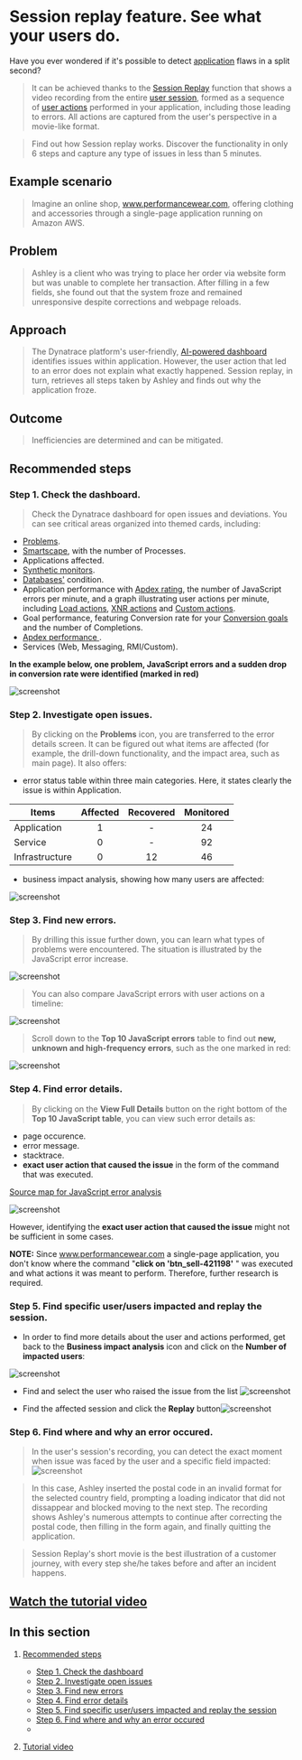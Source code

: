 #  Session replay feature. See what your users do.


Have you ever wondered if it's possible to detect [application](https://www.dynatrace.com/support/help/how-to-use-dynatrace/real-user-monitoring/basic-concepts/applications) flaws in a split second? 
>It can be achieved thanks to the [Session Replay](https://www.dynatrace.com/support/help/how-to-use-dynatrace/real-user-monitoring/basic-concepts/session-replay) function that shows a video recording from the entire [user session](https://www.dynatrace.com/support/help/how-to-use-dynatrace/real-user-monitoring/basic-concepts/user-session), formed as a sequence of [user actions](https://www.dynatrace.com/support/help/how-to-use-dynatrace/real-user-monitoring/basic-concepts/user-actions) performed in your application, including those leading to errors. All actions are captured from the user's perspective in a movie-like format.

>Find out how Session replay works. Discover the functionality in only 6 steps and capture any type of issues in less than 5 minutes.

## **Example scenario**
  >Imagine an online shop, www.performancewear.com, offering clothing and accessories through a single-page application running on Amazon AWS.
  
## **Problem**
  >Ashley is a client who was trying to place her order via website form but was unable to complete her transaction. After filling in a few fields, she found out that the system  froze and remained unresponsive despite corrections and webpage reloads. 
  
 ## **Approach**
  >The Dynatrace platform's user-friendly, [AI-powered dashboard](https://www.dynatrace.com/support/help/how-to-use-dynatrace/dashboards-and-charts) identifies issues within application. However, the user action that led to an error does not explain what exactly happened. Session replay, in turn, retrieves all steps taken by Ashley and finds out why the application froze.
  
 ## **Outcome**
 >Inefficiencies are determined and can be mitigated.


 
 
## **__Recommended steps__** 



### **__Step 1. Check the dashboard__**. 
 >Check the Dynatrace dashboard for open issues and deviations. You can see critical areas organized into themed cards, including:
 * [Problems](https://www.dynatrace.com/support/help/how-to-use-dynatrace/problem-detection-and-analysis).
 * [Smartscape](https://www.dynatrace.com/support/help/how-to-use-dynatrace/smartscape), with the number of Processes.
 * Applications affected.
 * [Synthetic monitors](https://www.dynatrace.com/support/help/how-to-use-dynatrace/synthetic-monitoring).
 * [Databases'](https://www.dynatrace.com/support/help/how-to-use-dynatrace/databases) condition.
 * Application performance with [Apdex rating](https://www.dynatrace.com/support/help/how-to-use-dynatrace/real-user-monitoring/basic-concepts/ratings/apdex-ratings), the number of JavaScript errors per minute,  and a graph illustrating user actions per minute, including
 [Load actions](https://www.dynatrace.com/support/help/how-to-use-dynatrace/real-user-monitoring/basic-concepts/user-actions#load-action), 
 [XNR actions](https://www.dynatrace.com/support/help/how-to-use-dynatrace/real-user-monitoring/basic-concepts/user-actions#xhr-action)
 and [Custom actions](https://www.dynatrace.com/support/help/how-to-use-dynatrace/real-user-monitoring/basic-concepts/user-actions#custom-action).
 * Goal performance, featuring Conversion rate for your [Conversion goals](https://www.dynatrace.com/support/help/how-to-use-dynatrace/real-user-monitoring/how-to-use-real-user-monitoring/web-applications/define-conversion-goals) and the number of Completions.
 * [Apdex performance ](https://en.wikipedia.org/wiki/Apdex).
 * Services (Web, Messaging, RMI/Custom).

 **In the example below, one problem, JavaScript errors and a sudden drop in conversion rate were identified (marked in red)**
 
![screenshot](https://github.com/AnnaRyb/Screenshots/blob/main/Deviations_.jpg)

### **__Step 2. Investigate open issues__**. 
>By clicking on the **Problems** icon, you are transferred to the error details screen. It can be figured out what items are affected (for example, the drill-down functionality, and the impact area, such as main page). It also offers:
* error status table within three main categories. Here, it states clearly the issue is within Application.

| Items        |      Affected | Recovered| Monitored|
|------------  |:-------------:|:--------:|:--------:|
|Application   |       1       |   -      |    24    |
|Service       |       0       |   -      |    92    |
|Infrastructure|       0       |   12     |    46    |

* business impact analysis, showing how many users are affected:

 ![screenshot](https://github.com/AnnaRyb/Screenshots/blob/main/Business%202impact%20analysis.png)
 
 
 ### **__Step 3. Find new errors__**.
 >By  drilling this issue further down, you can learn what types of problems were encountered. The situation is illustrated by the JavaScript error increase. 
 
 
 ![screenshot](https://github.com/AnnaRyb/Screenshots/blob/main/JavaScript%20Error.png)
 
 
 >You can also compare JavaScript errors with user actions on a timeline:
 
 
 
 
 ![screenshot](https://github.com/AnnaRyb/Screenshots/blob/main/Comparison.jpg)
 
 
 
 
 
 
 >Scroll down to the **Top 10 JavaScript errors** table to find out **new, unknown and high-frequency errors**, such as the one marked in red: 
 
 
 
 ![screenshot](https://github.com/AnnaRyb/Screenshots/blob/main/Top%2010%20JavaScript%20errors1.jpg)
 

 
 ### **__Step 4. Find error details__**.
 >By clicking on the **View Full Details** button on the right bottom of the **Top 10 JavaScript table**, you can view such error details as: 
 * page occurence. 
 * error message. 
 * stacktrace.
 * **exact user action that caused the issue** in the form of the command that was executed.
  
 [Source map for JavaScript error analysis](https://www.dynatrace.com/support/help/how-to-use-dynatrace/real-user-monitoring/how-to-use-real-user-monitoring/web-applications/source-map-support-for-javascript-error-analysis)
 
 
 
 ![screenshot](https://github.com/AnnaRyb/Screenshots/blob/main/User%20action.png)
 
 However, identifying the **exact user action that caused the issue** might not be sufficient in some cases.
 
 **__NOTE:__** Since www.performancewear.com a single-page application, you don't know where the command "**click on 'btn_sell-421198'** " was executed and what actions it was meant to perform. Therefore, further research is required.
  
  
  ### **__Step 5. Find specific user/users impacted and replay the session__**.
  
  
  * In order to find more details about the user and actions performed, get back to the **Business impact analysis** icon and click on the **Number of impacted users**:
  
  ![screenshot](https://github.com/AnnaRyb/Screenshots/blob/main/business%20impact%20analysis3.png)
  
  * Find and select the user who raised the issue from the list ![screenshot](https://github.com/AnnaRyb/Screenshots/blob/main/user%20search.png)
  
  * Find the affected session and click the **Replay** button![screenshot](https://github.com/AnnaRyb/Screenshots/blob/main/Replay%20button.png) 


   ### **__Step 6. Find where and why an error occured__**.
 >In the user's session's recording, you can detect the exact moment when issue was faced by the user and a specific field impacted:
 ![screenshot](https://github.com/AnnaRyb/Screenshots/blob/main/Postal%20code.png) 
 
 >In this case, Ashley inserted the postal code in an invalid format for the selected country field, prompting a loading indicator that did not dissappear and blocked moving to the next step. The recording shows Ashley's numerous attempts to continue after correcting the postal code, then filling in the form again, and finally quitting the application.


 > Session Replay's short movie is the best illustration of a customer journey, with every step she/he takes before and after an incident happens.
 
 ## **[Watch the tutorial video](https://video.dynatrace.com/watch/TNuevLCmF91DD1zW1X9bqD)** 
 
 
 ## In this section

1. [Recommended steps](#Recommended-steps)

     - [Step 1. Check the dashboard](###Step-1.-Check-the-dashboard)
    - [Step 2. Investigate open issues](##Step-2.-Investigate-open-issues)
    - [Step 3. Find new errors](##Step-3.-Find-new-errors)
    - [Step 4. Find error details](#Step-4.-Find-error-details)
    - [Step 5. Find specific user/users impacted and replay the session](#Step-5.-Find-specific-user/users-impacted-and-replay-the-session)
    - [Step 6. Find where and why an error occured](#Step-6.-Find-where-and-why-an-error-occured)
    - 
2. [Tutorial video](#Watch-the-tutorial-video)
    
 
 
 
 
 
 


